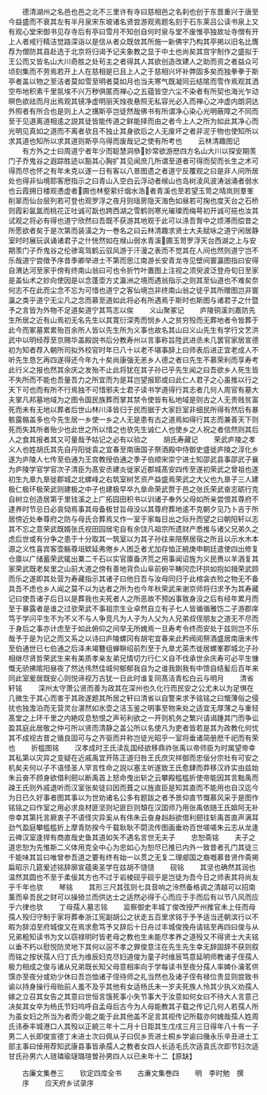 <!-- { "loadSidebar": true } -->
　　德清湖州之名邑也邑之北不三里许有寺曰慈相邑之名刹也创于东晋重兴于唐至今益盛而不衰其左有半月泉宋东坡诸名贤尝游观焉题名刻于石东莱吕公读书泉上又有观心堂宋御书见存寺后有亭曰雪月不知创自何时泉与堂不废惟亭独故址寺僧有开上人者戒行精洁觉路深诣以是信从者众既敛其所施一新佛宇乃构其亭掲以旧名比膺荐为僧防其县赴选于北京将归谒予记夫象教之显于中土也尚矣其宫宇制作之盛拟于王公而又皆名山大川奇胜之处茍主之者得其人其欲创造改建人之助而资之者益众可顷刻集而不劳焉若开上人在慈相是已且上人之于慈相兴坏补弊固多矣而独拳拳于斯亭者盖以物之至洁者莫如雪至明者莫如月也当夫寒气既凝同云结隂而雪作焉观其洒空布地积素千里氛埃不兴万秽俱匿而禅心之五蕴皆空六尘不染者有所契也海光乍动暝色欲祛而月出焉观其镜净虚明丽天烛夜悬照无私容光必入而禅心之冲虚内朗洞达外照者有所合也是则上人之搆斯亭岂徒然哉佛书有所谓净心染心光明蔽障之不同而至于见道离道相逺之説其徒皆能传道之鲜能择而由之者今上人之所为如此其净心而光明见真如之道而不离者欤且不独止其身欲后之人无废坏之者非泥于物也使知所以求其道也知所以求其道则斯亭乌得而废哉记之使有所考也
　　云林清趣图记
　　有方外之士曰周道宁者年少而聪慧洞叅妙常欲游厯四方名山大川以探安期羡门子乔鬼谷之遐踪胜迹以豁其心胸扩其见闻庶几所谓至道者可得而契而长生之术可得而尽也怀之有年未克以遂一日有客以八景图遗之者道宁反覆观之曰是非人间所居处也得非仙境耶客厯指示之曰青山入空白云浮动者缑山也岛树淩风波涛汹涌者弱水也云霞拥日楼观慿虚者圃也林壑萦纡烟水浩者青溪也至若望玉笥之晴岚则羣峯削翠而仙台层列若可登也观罗浮之夜月则瑶房隐天海色如昼若可掬也度天台之石桥则霞彩氤氲而桃花正吐诚可翫也跨西湖之雪鹤则寒光璀璨而梅萼初开诚可挹也汝其试观之将必有得也道宁欣然曰吾既不获游其地观于此可以涤吾胷中之烦滞而偿昔之所愿欲者矣于是次第而装潢之为一巻名之曰云林清趣求贤士大夫赋咏之道宁闲居静室时时展玩讽诵诸君子之什恍然如在缑山弱水青溪圃玉笥罗浮天台西湖之上与安期羡门子乔鬼谷之伦骖鸾驾鹤云驭风游于汗漫之表而不觉其在人间也然则道宁岂不乐哉道宁尝徴予序昔季卿举进士不第而思江南游长安青龙寺见壁间寰瀛图指曰安得自渭达河至家乎傍有终南山翁曰可也令折竹叶置图上注视之须臾波泛登舟旬日至家是盖仙术之妙向使因是以念蓬壶方丈瀛洲之境而遇翁指示之则其至仙道也不难矣奈何志不在此而尘念不忘为可惜也道宁之客仙境岂非终南山翁之徒乎其所赠图岂非寰瀛之类乎道宁无尘凡之念而慕至道如此将必有所遇焉于斯时也斯图与诸君子之什暨予之言皆为外物不足道矣道宁其笃志以俟
　　义山聚冢记
　　庐陵铜溪刘嘉防先生所居之近有山焉初无名先生以其寛衍深秀而悯乡人之贫穷殁而无葬地者令皆葬于此今而冢墓累累殆百余所人皆以先生所为义事也故名其山曰义山先生有学行文艺洪武中以明经荐至京赐华盖殿説书后分教寿州以言事称旨陞武进丞未几罢官家居宣德初为知者荐入朝所司拟外校官时年已八十以老不堪事辞上曰师表后进正宜老成人不听先生恳乞再四遂得还今年九十矣尚康强无恙乡人德之者曰先生不慕荣利而享寿考此行义之报也然其余庆之发殆不止此将犹在其子孙已乎先生闻之曰吾欲乡人死生皆不失所而不能也吾量吾力之所宜而为是耳岂望报耶或曰此仁人君子之心虽推以行之天下可也而有所不行焉独不可惜邪夫士君子读书学道得行其志者几何人周官有墓大夫掌凡邦墓地域为之图令国民族葬而掌其禁令使皆有私地域是则古之人无贵贱贫富死而未有无地以葬者后世山林川泽皆归于民而据于大家巨室非细民所得有然后有暴骸露骼盖多也今先生居一乡使一乡之人无是患有古之道焉如得行其志而兼善天下则死而失其所者殆少也此世之所以惜之也欤先生诚仁人也使乡之人祝之者信然则其后人之食其报者其又可量哉予姑记之必有以验之
　　胡氏寿藏记
　　荣武庐陵之孝义人也姓胡氏其先自丹阳徙袁之宜春至南唐国子祭酒殿中侍御史盛徙庐陵之淳化乡遂为庐陵人七传至伯通为王宫教授伯通之季子伯顺宋崇宁进士知邵武县事邵武子襄为庐陵学官学官次子清臣为髙安丞建炎徙家近郡城髙安四传至遂初荣武之曾祖也遂初生九臯九臯徙郡城之北螺峰之右筑室树艺资产益盛焉荣武之大父也九臯子三人建极仁极环极荣武则建极之中子也建极早卒九臯命荣武赘于邑之张氏荣武奋志砺行克自树立创造居第于里钱溪之上广拓园田积书以训诸子奉外父母如所亲尝恨其尊府不逮养时节忌日必哀恸焉事其母备极甘旨母没以其尊府葬地逺不克朝夕见乃卜吉于所居傍近处奉尊府之防与母氏合葬焉又作一室于家每日出之际升而望之曰朝阳轩以志其不忘之意荣武既婿张氏视田园居宅自有余饶凡祖宗所遗财产悉推与诸父兄弟久之虑后世或有分争之患于十分取其一筑室以为其子孙往来陪祭居宿之所且以示水木本源之义性喜宾客壶觞尊俎欵延弗倦乡人困乏者尤加存恤正綂庚申朝廷遣使四出修复仓廪以广储蓄荣武辄出粟二千石以实官廪备济荒之用事闻诏旌为义民赉以羊酒复其家荣武既老矣里之山前大道之傍有善地背负山阜前俯平畴冈峦环拱如抱如揖荣武顾而乐之遂即其处营为寿藏指示其诸子曰他日吾与汝母同归于此棺衾衣殓之物无不备具吾不虑也乡人闻之莫不以为达者之所为也今年秋荣武来谢京师将归求予为其寿藏记曰使吾诸子后日以是葬我也夫死者人之所恶故不预凶事致身没之后有经年累月而至于暴露者是谁之过欤荣武不事祖宗生业卓然自立有子七人皆循循雅饬二子游郡庠笃于学问平生不为不义不与人争竞凡为人子为人父为人兄弟叔侄朋友之道无不尽而于身后之事亦计虑至于如此俯仰之间举无所媿焉一旦寿考令终而安处于兹则岂不乐哉予于是为记之而又系之以诗曰庐陵螺冈有胡宅宜春来此矜阀阅祭酒盛居南唐末传至伯通世已七伯通之后泽未竭簪组蝉聨绍前烈至于九臯尤英杰徙居螺峯郡城北子孙相继尽贤哲荣武生来有美质孝亲友弟兄情切力行仁义自不伐承世余庆寿可必平生慷慨无骄拂隂阳昼夜了然达伟然佳城何郁郁我自为之谁我剟我有中馈自结髪后百年来同此室爰居既安心则悦谛视万古犹一日此时谁复同髙洁青松白云与明月
　　清省轩铭
　　深州太守萧公贤而善为政其在深州也久化行而民安之公尤未以为足惧在几微生于其心而害于其政遂题其所居之轩曰清省以自警来求予铭铭之曰慨薄俗之侵扰也独澹泊而无营灵台湛然如氷壶之洁玉鉴之明事至物来处之适宜无厚薄之与重轻髙堂之上环千里之内絶叹息愁恨之声茍利欲之一开则机务之繁兴请谒踵其门而争讼盈其庭此居敬之仲弓所以贤而清静之盖公所以名使凡为吏者皆若是其为政教化何忧其不成视古昔之循良固可与之齐驱而并称岂徒光昭乎一室将垂诸简册厯千祀而有荣也
　　折槛图铭
　　汉孝成时王氏渎乱国经欲移鼎祚张禹以帝师臣为时属望帝幸其私第以灾异之变疑在近戚禹宜开陈正道归咎王氏庶灾祥御而忠佞分宗社有可安之机矣夫何以子不语怪圣人罕言性命之説以塞主听遂致王氏愈肆而莽移汉祚实由兹始朱云奋不顾身欲借利劒以断禹首上怒命曳出斩之云攀殿槛槛折使帝能因其言黜禹而疎王氏则外戚退听而汉室张矣徒曰因而葺之以旌直臣是知其直而不能用也自汉迄今为日已久好事者图其事以为世劝诸名公多有题跋之者予景仰直节慨慕风采于是图作铭铭之曰作室之用必求良材匪坚则圮匪巨则頽在汉国师乃用张禹依随王氏媕阿无补帝幸其第托言厥衷子不语怪灾异奚从有伟朱云奋身赳赳欲借利劒往斩禹首直声满耳劲气盈庭攀槛槛折上摩青防揆今千载耿耿不閟流传图画垂劝百世嗟嗟朱云志从龙逢云禆汉室逢捍有商直哉史鱼其道如矢不遇名言世无夫子
　　忠恕斋铭
　　夫子之道忠恕为先惟斯二义体用克全中心为忠如心为恕尽已推已内外一致昔者孔门其徒三千能味其旨曰唯曾参吾道之要有终有始一以贯之无复二理郕国之裔嘅慕昔贤作斋掲扁昭示几筵爰述铭辞廓宣蕴奥圣学在兹胡不慥慥
　　砚铭
　　其坚也确然其润也温然其圆也不至于柔佞其方也不过于岩棱砚乎砚乎是岂徒为吾今日之师表其将尚友乎千年也欤
　　琴铭
　　其形三尺其弦则七具音响之泠然备格调之清越可以招南薰而阜吾民之财可以操猗兰而供达士之适然必得于心而应于手而后有以节八风而应乎六律也欤
　　丁母孺人墓志铭
　　监察御史丰城丁俊改授严州推官未上任而母孺人殁归守制于家将葬奉浙江宪副胡公之状走五百里求铭于予予适当还朝滨行以不暇为辞洎至府城俊又在焉求愈笃予又辞后十日舟过丰城俊挽舟请铭至再四曰俊与从兄弟粗知读书为文以窃禄明时皆老母之教也生未能尽孝养之道殁又不得贤士大夫铭以垂不朽以慰悦防灵地下其何以逭不孝之罪俊意注在先生先生幸无辞固辞不获则叙而铭之按状孺人归丁氏为维辰妇克尽妇道俊为童子时维辰笃意延明师教诸子侄孺人极力相成之俊与诸从兄弟既长知父母意相率向于学每读书至夜分孺人率婢仆瀹茗供馔亦至夜分或劝少休曰吾岂恤诸子侄待师之礼当然也及诸子侄有禄位贵显则尝致书谕以持身操行毋贻前人羞不及乎其他有女适杨氏未一岁夫死族人怜其少执义劝孺人嫁之立召其女告之其意曰世恒言饿死事小失节事大于汝意如何女曰不待大人言意己决矣其女卒为杨氏节妇呜呼自孟母后古今为人母能教其子载之传记几何人若孺人所为虽女妇之所当为者而少能之能于此其他盖不足言其视传记所载亦何媿哉孺人姓周氏讳泰丰城港口人其殁以正綂三年十二月十日距其生戊戌三月三日得年八十有一子男二人长即俊宣德丁未进士次曰佩从子曰侃乡贡进士桐乡学谕曰僟永乐辛丑进士工部主事曰倬用荐知武康县事皆承孺人之教者女四人长适毛氏次适袁氏次即节妇次适甘氏孙男六人琏璘瑜璲璐瑄曽孙男四人以已未年十二【原缺】















　　古廉文集巻三
　　钦定四库全书
　　古亷文集巻四
　　明　李时勉　撰
　　序
　　应天府乡试录序
